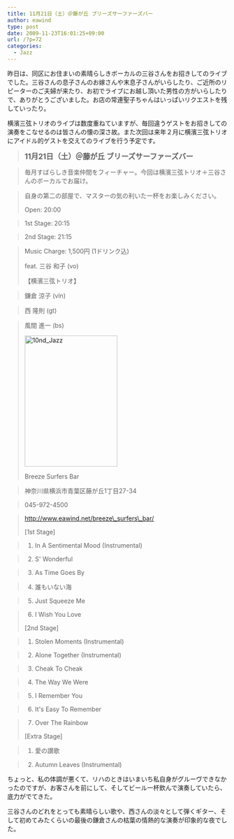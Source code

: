 ```yaml
---
title: 11月21日（土）＠藤が丘 ブリーズサーファーズバー
author: eawind
type: post
date: 2009-11-23T16:01:25+09:00
url: /?p=72
categories:
  - Jazz
---
```

昨日は、同区にお住まいの素晴らしきボーカルの三谷さんをお招きしてのライブでした。三谷さんの息子さんのお嫁さんや末息子さんがいらしたり、ご近所のリピーターのご夫婦が来たり、お初でライブにお越し頂いた男性の方がいらしたりで、ありがとうございました。お店の常連聖子ちゃんはいっぱいリクエストを残していったり。

横濱三弦トリオのライブは数度重ねていますが、毎回違うゲストをお招きしての演奏をこなせるのは皆さんの懐の深さ故。また次回は来年２月に横濱三弦トリオにアイドル的ゲストを交えてのライブを行う予定です。

> <big><strong>11月21日（土）＠藤が丘 ブリーズサーファーズバー</strong></big>

> 毎月すばらしき音楽仲間をフィーチャー。今回は横濱三弦トリオ＋三谷さんのボーカルでお届け。

> 自身の第二の部屋で、マスターの気の利いた一杯をお楽しみください。
>
> Open: 20:00

> 1st Stage: 20:15

> 2nd Stage: 21:15

> Music Charge: 1,500円 (1ドリンク込)
>
> feat. 三谷 和子 (vo)
>
> 【横濱三弦トリオ】

> 鎌倉 涼子 (vln)

> 西 隆則 (gt)

> 風間 進一 (bs)
>
> [<img class="alignnone size-medium wp-image-938" src="/img/wp/2009/11/10nd_Jazz-212x300.jpg" alt="10nd_Jazz" width="212" height="300" srcset="/img/wp/2009/11/10nd_Jazz-212x300.jpg 212w, /img/wp/2009/11/10nd_Jazz.jpg 543w" sizes="(max-width: 212px) 100vw, 212px" />][1]
>
> Breeze Surfers Bar

> 神奈川県横浜市青葉区藤が丘1丁目27-34

> 045-972-4500

> http://www.eawind.net/breeze\_surfers\_bar/
>
> [1st Stage]

> 1. In A Sentimental Mood (Instrumental)

> 2. S' Wonderful

> 3. As Time Goes By

> 4. 誰もいない海

> 5. Just Squeeze Me

> 6. I Wish You Love
>
> [2nd Stage]

> 1. Stolen Moments (Instrumental)

> 2. Alone Together (Instrumental)

> 3. Cheak To Cheak

> 4. The Way We Were

> 5. I Remember You

> 6. It's Easy To Remember

> 7. Over The Rainbow
>
> [Extra Stage]

> 1. 愛の讃歌

> 2. Autumn Leaves (Instrumental)

ちょっと、私の体調が悪くて、リハのときはいまいち私自身がグルーヴできなかったのですが、お客さんを前にして、そしてビール一杯飲んで演奏していたら、底力がでてきた。

三谷さんのどれをとっても素晴らしい歌や、西さんの淡々として弾くギター、そして初めてみたくらいの最後の鎌倉さんの枯葉の情熱的な演奏が印象的な夜でした。

 [1]: /img/wp/2009/11/10nd_Jazz.jpg
